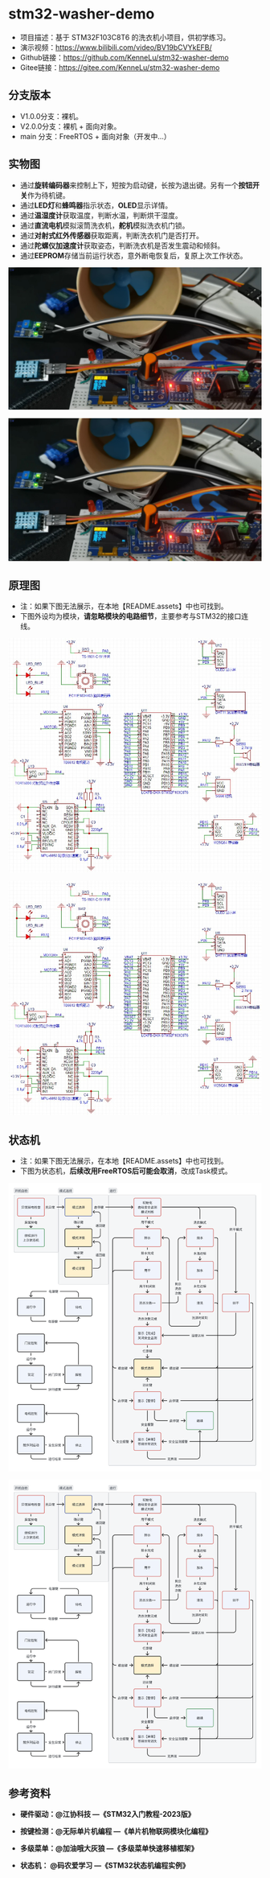 # stm32-washer-demo
- 项目描述：基于 STM32F103C8T6 的洗衣机小项目，供初学练习。
- 演示视频：https://www.bilibili.com/video/BV19bCVYkEFB/
- Github链接：https://github.com/KenneLu/stm32-washer-demo
- Gitee链接：https://gitee.com/KenneLu/stm32-washer-demo



## 分支版本

- V1.0.0分支：裸机。
- V2.0.0分支：裸机 + 面向对象。
-  main 分支：FreeRTOS + 面向对象（开发中...）



## 实物图

- 通过**旋转编码器**来控制上下，短按为启动键，长按为退出键。另有一个**按钮开关**作为待机键。
- 通过**LED灯**和**蜂鸣器**指示状态，**OLED**显示详情。
- 通过**温湿度计**获取温度，判断水温，判断烘干湿度。
- 通过**直流电机**模拟滚筒洗衣机，**舵机**模拟洗衣机门锁。
- 通过**对射式红外传感器**获取距离，判断洗衣机门是否打开。
- 通过**陀螺仪加速度计**获取姿态，判断洗衣机是否发生震动和倾斜。
- 通过**EEPROM**存储当前运行状态，意外断电恢复后，复原上次工作状态。

![](https://github.com/KenneLu/stm32-washer-demo/blob/main/README.assets/Img2.jpg)

![](\README.assets\Img2.jpg)



## 原理图

- 注：如果下图无法展示，在本地【README.assets】中也可找到。
- 下图外设均为模块，**请忽略模块的电路细节**，主要参考与STM32的接口连线。

![](https://github.com/KenneLu/stm32-washer-demo/blob/main/README.assets/Img1.jpg)

![](\README.assets\Img1.jpg)



## 状态机

- 注：如果下图无法展示，在本地【README.assets】中也可找到。
- 下图为状态机，**后续改用FreeRTOS后可能会取消**，改成Task模式。

![](https://github.com/KenneLu/stm32-washer-demo/blob/main/README.assets/Img3.jpg)

![](\README.assets\Img3.jpg)



## 参考资料

- **硬件驱动：@江协科技 —《STM32入门教程-2023版》**

- **按键检测：@无际单片机编程 —《单片机物联网模块化编程》**

- **多级菜单：@加油哦大灰狼 —《多级菜单快速移植框架》**    

- **状态机：    @码农爱学习 —《STM32状态机编程实例》**    

